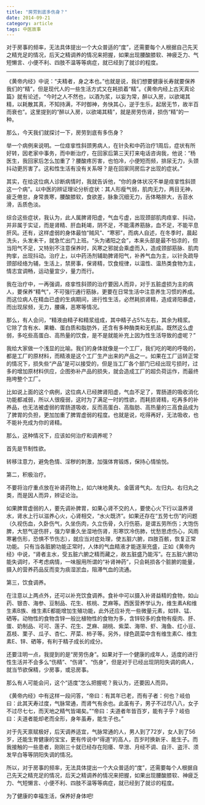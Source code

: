 ```yaml
---
title: "房劳到底多伤身？"
date: 2014-09-21
category: article
tags: 中医故事
---
```


对于房事的频率，无法具体提出一个大众普适的“度”，还需要每个人根据自己先天之精充足的情况，后天之精调养的情况来把握，如果出现腰酸膝软、神疲乏力、气短懒言、小便不利、四肢不温等等病症，就已经到了就诊的程度。

***

《黄帝内经》中说：“夫精者，身之本也。”也就是说，我们想要健康长寿就要保养我们的“精”，但是现代人的一些生活方式又在耗损着“精”。《黄帝内经上古天真论篇》就有论述，“今时之人不然也，以酒为浆，以妄为常，醉以入房，以欲竭其精，以耗散其真，不知持满，不时御神，务快其心，逆于生乐，起居无节，故半百而衰也”。这里提到的“醉以入房，以欲竭其精”，就是房劳伤肾，损伤“精”的一种。

那么，今天我们就探讨一下，房劳到底有多伤身？

举一个病例来说明。一位痉挛性斜颈男病人，在针灸和中药治疗1周后，症状有所好转，因老家中事务，而中断治疗，在回家后第三天打来电话咨询我，他说：“杨医生，我回家后怎么加重了？腰酸疼厉害，也怕冷，小便短而频，排尿无力，头颈抖动更厉害了。这和性生活有没有关系呀？是在回家同房后才出现的症状。”

其实，在给这位病人诊断病情时，我就告诉他，“你的身体状况不单是痉挛性斜颈这一个病”。以中医的辨证理论分析症状：其人形瘦气弱，肌肉无力，两目无神，疲乏倦怠，身常畏寒，腰酸膝软，食欲差，脉象沉细无力，舌体略胖大，舌苔水滑，舌质色淡。

综合这些症状，我认为，此人属脾肾阳虚，气血亏虚，出现颈部肌肉痉挛、抖动，并非属于实证，而是肾精、肝血耗竭，阴不足，不能濡养筋脉，血不足，不能平息肝风。还有，这样虚弱的身体最怕“贼风”、“寒邪”，而病人自述，在冬季时，晨起洗头，头发未干，就急忙出门上班。“头为诸阳之会”，本来头部是最不怕凉的，但当阳气不足，又特别不注意保养时，风寒之邪就会乘虚而入，造成颈部筋脉、肌肉拘挛，出现抖动。治疗上，以中药汤剂辅助脾肾阳气，补养气血为主，以针灸疏导颈部经络为辅，生活上，禁房事，保肾精，饮食规律，以温性、温热类食物为主，情志宜调畅，运动量宜少，量力而行。

我在治疗中，一再强调，痉挛性斜颈的治疗要因人而异，对于五脏虚损为主的病人，要保养“精气”，不可强行通行筋脉，更要在日常生活中注意养生习惯的养成。而这位病人在精血已虚的生病期间，进行性生活，必然耗损肾精，造成肾阳暴虚，而出现尿频，无力，腰痛，恶寒等情况。

那么，有人会问，“精液由精子和精浆组成，其中精子占5%左右，其余为精浆。它除了含有水、果糖、蛋白质和脂肪外，还含有多种酶类和无机盐。既然这么虚弱，多吃些高蛋白、高热量的饮食，是不是就能补充上因为性生活导致的虚呢？”

我给大家做一个浅显的比喻。我们的身体就像是一个工厂，我们吃的喝的呼吸的，都是工厂的原材料，而精液是这个工厂生产出来的产品之一。如果在工厂运转正常的情况下，损失些“产品”是可以接受的，但是当工厂各个部门已经出现亏损时，过多的增加原材料供应，企图弥补产品的损失，就会造成工厂的超负荷运作，而最终拖垮整个工厂。

比如说上面的这个病例，这位病人已经脾肾阳虚，气血不足了，胃肠道的吸收消化功能都减弱，所以人很瘦弱，这时为了满足一时的性欲，而耗损肾精，吃再多的补养品，也无法被虚弱的胃肠道吸收，反而高蛋白、高脂肪、高热量的三高食品成为了脾胃的负担，更加加重了脾胃虚弱的程度。也就是说，吃得再好，无法吸收，也不能补充成为你的肾精。

那么，这种情况下，应该如何治疗和调养呢？

首先是节制性欲。

转移注意力，避免色情、淫秽的刺激，加强体育锻炼，保持心情愉悦。

第二，积极治疗。

不要将治疗重点放在补肾药物上，如六味地黄丸、金匮肾气丸、左归丸、右归丸之类，而是因人而异，辨证论治。

如果脾胃虚弱的人，要先调补脾胃，如果心肾不交的人，要使心火下行以温养肾水，肾水上行以滋养心火，心肾相交，“水火既济”。如果还存在“五劳七伤”的问题（久视伤血，久卧伤气，久坐伤肉，久立伤骨，久行伤筋，是谓五劳所伤；大饱伤脾，大怒气逆伤肝，强力举重久坐湿地伤肾，形寒饮冷伤肺，忧愁思虑伤心，风雨寒暑伤形，恐惧不节伤志），就应当对症处理，使五脏六腑，四肢百骸，恢复正常功能。 只有当各脏腑功能正常时，人体的气血精液才能逐渐充盛，正如《黄帝内经》中说，“肾者主水，受五脏六腑之精而藏之，故五脏盛乃能泻”。在五脏六腑功能失调时，不考虑病情，一味服用所谓的“补肾神药”，只会耗损各个脏腑的能量，摄入的营养药品反而变为痰湿淤血，阻滞气血的流通。

第三，饮食调养。

在注意以上两点外，还可以补充饮食调养。食补中可以摄入补肾益精的食物，如山药、银杏、海参、豆制品、花生、核桃、芝麻等。西医营养学认为，维生素A和维生素B族、维生素E都能增加生殖功能，此外还应补充一些微量元素，如锌、锰、硒等。动物性的食物含锌一般比植物性的食物为多，含锌较多的食物有瘦肉、肝、蛋、奶制品、可可、莲子、花生、芝麻、胡桃、紫菜、海带、虾、海鱼、红小豆、荔枝、栗子、瓜子、杏仁、芹菜、柿子等。另外，绿色蔬菜中含有维生素C、维生素E、锌、硒等，有利于精子成长的成分。

还要注明一点，我提到的是“房劳伤身”。如果对于一个健康的成年人，适度的进行性生活并不会多么“伤精”、“伤肾”、“伤身”，但是对于已经出现阴阳失调的病人，就当节欲保精，少房事，或忌房事。

那么有人可能会问，这个“适度”怎么把握呢？我认为，还要因人而异。

《黄帝内经》中有这样一段问答，“帝曰：有其年已老，而有子者：何也？岐伯曰：此其天寿过度，气脉常通，而肾气有余也。此虽有子，男子不过尽八八，女子不过尽七七，而天地之精气皆竭矣。”“帝曰：夫道者年皆百岁，能有子乎？岐伯曰：夫道者能却老而全形，身年虽寿，能生子也。”

对于先天禀赋极好，后天调养适宜，气脉常通的人，男人到了72岁，女人到了56岁，还能生育健康的宝宝，更有传说中“得道”的高人，百岁时换新牙、能生子。而我接触的一些患者，刚刚三十就已经存在阳痿、早泄、月经不调、自汗、盗汗、须发早白等等阴阳失调的情况。

所以，对于房事的频率，无法具体提出一个大众普适的“度”，还需要每个人根据自己先天之精充足的情况，后天之精调养的情况来把握，如果出现腰酸膝软、神疲乏力、气短懒言、小便不利、四肢不温等等病症，就已经到了就诊的程度。

为了健康的幸福生活，保养好身体吧!
